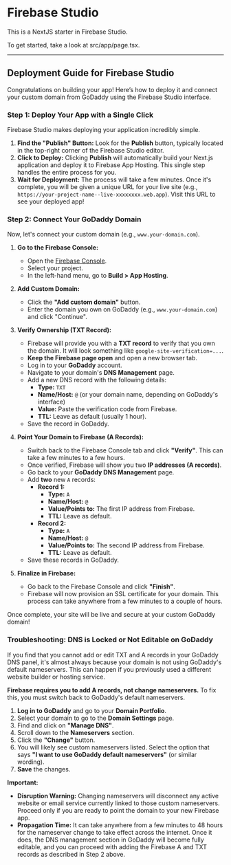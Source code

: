 
# Firebase Studio

This is a NextJS starter in Firebase Studio.

To get started, take a look at src/app/page.tsx.

---

## Deployment Guide for Firebase Studio

Congratulations on building your app! Here’s how to deploy it and connect your custom domain from GoDaddy using the Firebase Studio interface.

### Step 1: Deploy Your App with a Single Click

Firebase Studio makes deploying your application incredibly simple.

1.  **Find the "Publish" Button:** Look for the **Publish** button, typically located in the top-right corner of the Firebase Studio editor.
2.  **Click to Deploy:** Clicking **Publish** will automatically build your Next.js application and deploy it to Firebase App Hosting. This single step handles the entire process for you.
3.  **Wait for Deployment:** The process will take a few minutes. Once it's complete, you will be given a unique URL for your live site (e.g., `https://your-project-name--live-xxxxxxxx.web.app`). Visit this URL to see your deployed app!

### Step 2: Connect Your GoDaddy Domain

Now, let's connect your custom domain (e.g., `www.your-domain.com`).

1.  **Go to the Firebase Console:**
    *   Open the [Firebase Console](https://console.firebase.google.com/).
    *   Select your project.
    *   In the left-hand menu, go to **Build > App Hosting**.

2.  **Add Custom Domain:**
    *   Click the **"Add custom domain"** button.
    *   Enter the domain you own on GoDaddy (e.g., `www.your-domain.com`) and click "Continue".

3.  **Verify Ownership (TXT Record):**
    *   Firebase will provide you with a **TXT record** to verify that you own the domain. It will look something like `google-site-verification=...`.
    *   **Keep the Firebase page open** and open a new browser tab.
    *   Log in to your **GoDaddy** account.
    *   Navigate to your domain's **DNS Management** page.
    *   Add a new DNS record with the following details:
        *   **Type:** `TXT`
        *   **Name/Host:** `@` (or your domain name, depending on GoDaddy's interface)
        *   **Value:** Paste the verification code from Firebase.
        *   **TTL:** Leave as default (usually 1 hour).
    *   Save the record in GoDaddy.

4.  **Point Your Domain to Firebase (A Records):**
    *   Switch back to the Firebase Console tab and click **"Verify"**. This can take a few minutes to a few hours.
    *   Once verified, Firebase will show you two **IP addresses (A records)**.
    *   Go back to your **GoDaddy DNS Management** page.
    *   Add **two** new `A` records:
        *   **Record 1:**
            *   **Type:** `A`
            *   **Name/Host:** `@`
            *   **Value/Points to:** The first IP address from Firebase.
            *   **TTL:** Leave as default.
        *   **Record 2:**
            *   **Type:** `A`
            *   **Name/Host:** `@`
            *   **Value/Points to:** The second IP address from Firebase.
            *   **TTL:** Leave as default.
    *   Save these records in GoDaddy.

5.  **Finalize in Firebase:**
    *   Go back to the Firebase Console and click **"Finish"**.
    *   Firebase will now provision an SSL certificate for your domain. This process can take anywhere from a few minutes to a couple of hours.

Once complete, your site will be live and secure at your custom GoDaddy domain!

### Troubleshooting: DNS is Locked or Not Editable on GoDaddy

If you find that you cannot add or edit TXT and A records in your GoDaddy DNS panel, it's almost always because your domain is not using GoDaddy's default nameservers. This can happen if you previously used a different website builder or hosting service.

**Firebase requires you to add A records, not change nameservers.** To fix this, you must switch back to GoDaddy's default nameservers.

1.  **Log in to GoDaddy** and go to your **Domain Portfolio**.
2.  Select your domain to go to the **Domain Settings** page.
3.  Find and click on **"Manage DNS"**.
4.  Scroll down to the **Nameservers** section.
5.  Click the **"Change"** button.
6.  You will likely see custom nameservers listed. Select the option that says **"I want to use GoDaddy default nameservers"** (or similar wording).
7.  **Save** the changes.

**Important:**
*   **Disruption Warning:** Changing nameservers will disconnect any active website or email service currently linked to those custom nameservers. Proceed only if you are ready to point the domain to your new Firebase app.
*   **Propagation Time:** It can take anywhere from a few minutes to 48 hours for the nameserver change to take effect across the internet. Once it does, the DNS management section in GoDaddy will become fully editable, and you can proceed with adding the Firebase A and TXT records as described in Step 2 above.

